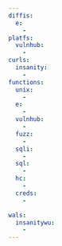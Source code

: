 ```yaml
---
diffis:
  e:
    -
platfs:
  vulnhub:
    -
curls:
  insanity:
    -
functions:
  unix:
    -
  e:
    -
  vulnhub:
    -
  fuzz:
    -
  sqli:
    -
  sql:
    -
  hc:
    -
  creds:
    -

wals:
  insanitywu:
    -
---
```

